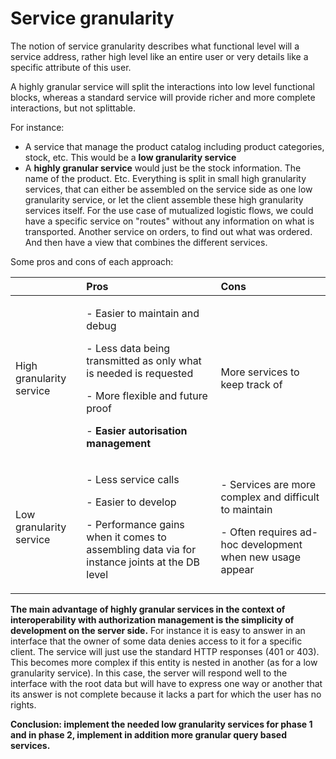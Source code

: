 # Service granularity

The notion of service granularity describes what functional level will a service address, rather high level like an entire user or very details like a specific attribute of this user.

A highly granular service will split the interactions into low level functional blocks, whereas a standard service will provide richer and more complete interactions, but not splittable.

For instance:

* A service that manage the product catalog including product categories, stock, etc. This would be a **low granularity service**
* A **highly granular service** would just be the stock information. The name of the product. Etc. Everything is split in small high granularity services, that can either be assembled on the service side as one low granularity service, or let the client assemble these high granularity services itself. For the use case of mutualized logistic flows, we could have a specific service on "routes" without any information on what is transported. Another service on orders, to find out what was ordered. And then have a view that combines the different services.

Some pros and cons of each approach:

<table>
  <thead>
    <tr>
      <th style="text-align:left"></th>
      <th style="text-align:left">Pros</th>
      <th style="text-align:left">Cons</th>
    </tr>
  </thead>
  <tbody>
    <tr>
      <td style="text-align:left">High granularity service</td>
      <td style="text-align:left">
        <p>- Easier to maintain and debug</p>
        <p>- Less data being transmitted as only what is needed is requested</p>
        <p>- More flexible and future proof</p>
        <p>- <b>Easier autorisation management</b>
        </p>
      </td>
      <td style="text-align:left">More services to keep track of</td>
    </tr>
    <tr>
      <td style="text-align:left">Low granularity service</td>
      <td style="text-align:left">
        <p>- Less service calls</p>
        <p>- Easier to develop</p>
        <p>- Performance gains when it comes to assembling data via for instance
          joints at the DB level</p>
      </td>
      <td style="text-align:left">
        <p>- Services are more complex and difficult to maintain</p>
        <p>- Often requires ad-hoc development when new usage appear
          <br />
        </p>
      </td>
    </tr>
  </tbody>
</table>

**The main advantage of highly granular services in the context of interoperability with authorization management is the simplicity of development on the server side.** For instance it is easy to answer in an interface that the owner of some data denies access to it for a specific client. The service will just use the standard HTTP responses \(401 or 403\). This becomes more complex if this entity is nested in another \(as for a low granularity service\). In this case, the server will respond well to the interface with the root data but will have to express one way or another that its answer is not complete because it lacks a part for which the user has no rights.

**Conclusion: implement the needed low granularity services for phase 1 and in phase 2, implement in addition more granular query based services.**

